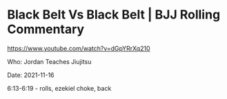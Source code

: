 # Black Belt Vs Black Belt | BJJ Rolling Commentary

https://www.youtube.com/watch?v=dGpYRrXq210

Who: Jordan Teaches Jiujitsu

Date: 2021-11-16

6:13-6:19 - rolls, ezekiel choke, back

